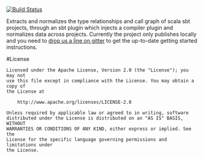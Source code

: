 [![Build Status](https://travis-ci.org/CANVE/extractor.svg?branch=master)](https://travis-ci.org/CANVE/extractor)

Extracts and normalizes the type relationships and call graph of scala sbt projects, through an sbt plugin which injects a compiler plugin and normalizes data across projects. Currently the project only publishes locally and you need to [drop us a line on gitter](https://gitter.im/CANVE/canve?utm_source=share-link&utm_medium=link&utm_campaign=share-link) to get the up-to-date getting started instructions.
<br>

#License

```
Licensed under the Apache License, Version 2.0 (the "License"); you may not
use this file except in compliance with the License. You may obtain a copy of
the License at

    http://www.apache.org/licenses/LICENSE-2.0

Unless required by applicable law or agreed to in writing, software
distributed under the License is distributed on an "AS IS" BASIS, WITHOUT
WARRANTIES OR CONDITIONS OF ANY KIND, either express or implied. See the
License for the specific language governing permissions and limitations under
the License.
```
